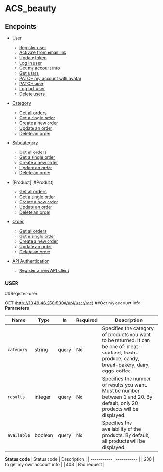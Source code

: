 # ACS_beauty

## Endpoints
- [User](#User)
  - [Register user](#Register-user)
  - [Activate from email link](#Activate-from-email-link)
  - [Update token](#Update-token)
  - [Log in user](#Log-in-user)
  - [Get my account info](#Get-my-account-info)
  - [Get users](#Get-users)
  - [PATCH my account with avatar](#PATCH-my-account-with-avatar)
  - [PATCH user](#Patch-user)
  - [Log out user](#Log-out-user)
  - [Delete users](#Delete-users)
 
- [Category](#Category)
  - [Get all orders](#Get-all-orders)
  - [Get a single order](#Get-a-single-order)
  - [Create a new order](#Create-a-new-order)
  - [Update an order](#Update-an-order)
  - [Delete an order](#Delete-an-order)
- [Subcategory](#Subcategory)
  - [Get all orders](#Get-all-orders)
  - [Get a single order](#Get-a-single-order)
  - [Create a new order](#Create-a-new-order)
  - [Update an order](#Update-an-order)
  - [Delete an order](#Delete-an-order)
- [Product] (#Product)
  - [Get all orders](#Get-all-orders)
  - [Get a single order](#Get-a-single-order)
  - [Create a new order](#Create-a-new-order)
  - [Update an order](#Update-an-order)
  - [Delete an order](#Delete-an-order)
- [Order](#Order)
  - [Get all orders](#Get-all-orders)
  - [Get a single order](#Get-a-single-order)
  - [Create a new order](#Create-a-new-order)
  - [Update an order](#Update-an-order)
  - [Delete an order](#Delete-an-order)
- [API Authentication](#API-Authentication)
  - [Register a new API client](#Register-a-new-API-client)


### USER
 ##Register-user

 
GET (http://13.48.46.250:5000/api/user/me)
##Get my account info
**Parameters**

| Name        | Type    | In    | Required | Description                                                                                                                                          |
| ----------- | ------- | ----- | -------- | ---------------------------------------------------------------------------------------------------------------------------------------------------- |
| `category`  | string  | query | No       | Specifies the category of products you want to be returned. It can be one of: meat-seafood, fresh-produce, candy, bread-bakery, dairy, eggs, coffee. |
| `results`   | integer | query | No       | Specifies the number of results you want. Must be number between 1 and 20. By default, only 20 products will be displayed.                           |
| `available` | boolean | query | No       | Specifies the availability of the products. By default, all products will be displayed.                                                              |

**Status code**
| Status code | Description |
| ----------- | ----------- |
| 200 | to get my own account info |
| 403 | Bad request |


